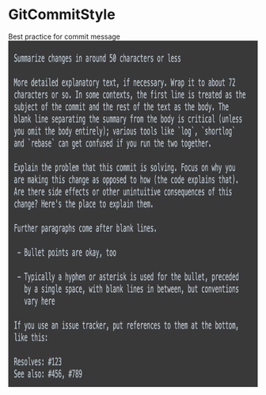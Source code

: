 # GitCommitStyle
Best practice for commit message 
<br>
   <img height="700" src="https://github.com/nanofaroque/GitCommitStyle/blob/master/Screen%20Shot%202016-07-15%20at%203.13.40%20PM.png"/>
<br>


